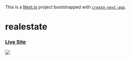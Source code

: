 This is a [Next.js](https://nextjs.org/) project bootstrapped with [`create-next-app`](https://github.com/vercel/next.js/tree/canary/packages/create-next-app).
# realestate
### [Live Site](https://realestate-ayda-hadadian.vercel.app/)
![](assets/Images/realestate-preview.png)
